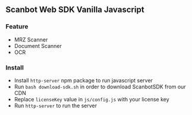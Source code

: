 ## Scanbot Web SDK Vanilla Javascript

### Feature
- MRZ Scanner
- Document Scanner
- OCR
### Install
- Install `http-server` npm package to run javascript server
- Run `bash download-sdk.sh` in order to download ScanbotSDK from our CDN
- Replace `licenseKey` value in `js/config.js` with your license key
- Run `http-server` to run the server
